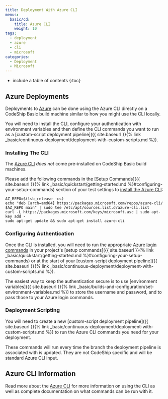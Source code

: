 ```yaml
---
title: Deployment With Azure CLI
menus:
  basic/cd:
    title: Azure CLI
    weight: 10
tags:
  - deployment
  - azure
  - cli
  - microsoft
categories:
  - Deployment
  - Microsoft
---
```


* include a table of contents
{:toc}

## Azure Deployments

Deployments to [Azure](https://azure.microsoft.com/en-us) can be done using the Azure CLI directly on a CodeShip Basic build machine similar to how you might use the CLI locally.

You will need to install the CLI, configure your authentication with environment variables and then define the CLI commands you want to run as a [custom-script deployment pipeline]({{ site.baseurl }}{% link _basic/continuous-deployment/deployment-with-custom-scripts.md %}).

### Installing The CLI

The [Azure CLI](https://docs.microsoft.com/en-us/cli/azure/overview?view=azure-cli-latest) _does not_ come pre-installed on CodeShip Basic build machines.

Please add the following commands in the [Setup Commands]({{ site.baseurl }}{% link _basic/quickstart/getting-started.md %}#configuring-your-setup-commands) section of your test settings to [install the Azure CLI](https://docs.microsoft.com/en-us/cli/azure/install-azure-cli-apt?view=azure-cli-latest):

```shell
AZ_REPO=$(lsb_release -cs)
echo "deb [arch=amd64] https://packages.microsoft.com/repos/azure-cli/ $AZ_REPO main" | sudo tee /etc/apt/sources.list.d/azure-cli.list
curl -L https://packages.microsoft.com/keys/microsoft.asc | sudo apt-key add -
sudo apt-get update && sudo apt-get install azure-cli
```

### Configuring Authentication

Once the CLI is installed, you will need to run the appropriate Azure [login commands](https://docs.microsoft.com/en-us/cli/azure/authenticate-azure-cli?view=azure-cli-latest#command-line) in your project's [setup commands]({{ site.baseurl }}{% link _basic/quickstart/getting-started.md %}#configuring-your-setup-commands) or at the start of your [custom-script deployment pipeline]({{ site.baseurl }}{% link _basic/continuous-deployment/deployment-with-custom-scripts.md %}).

The easiest way to keep the authentication secure is to use [environment variables]({{ site.baseurl }}{% link _basic/builds-and-configuration/set-environment-variables.md %}) to store the username and password, and to pass those to your Azure login commands.

### Deployment Scripting

You will need to create a new [custom-script deployment pipeline]({{ site.baseurl }}{% link _basic/continuous-deployment/deployment-with-custom-scripts.md %}) to run the Azure CLI commands you need for your deployment.

These commands will run every time the branch the deployment pipeline is associated with is updated. They are not CodeShip specific and will be standard Azure CLI input.

## Azure CLI Information

Read more about the [Azure CLI](https://docs.microsoft.com/en-us/cli/azure/overview?view=azure-cli-latest) for more information on using the CLI as well as complete documentation on what commands can be run with it.
